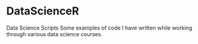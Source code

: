 # DataScienceR
Data Science Scripts
Some examples of code I have written while working through various data science courses.

